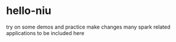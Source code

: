 # hello-niu
try on some demos and practice
make changes
many spark related applications to be included here
